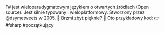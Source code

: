 F# jest wieloparadygmatowym językiem o otwartych źródłach (Open source). Jest silnie typowany i wieloplatformowy.
Stworzony przez @dsymetweets w 2005. 🔷
Brzmi zbyt pięknie? 🥰 
Oto przykładowy kod: 👉
#fsharp #początkujący